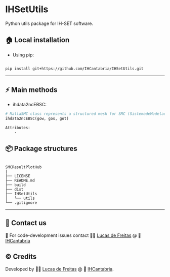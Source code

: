 
# IHSetUtils
Python utils package for IH-SET software.

## :house: Local installation
* Using pip:
```bash

pip install git+https://github.com/IHCantabria/IHSetUtils.git

```

---
## :zap: Main methods

* ihdata2ncEBSC:
```python
# MallaSMC class represents a structured mesh for SMC (SistemadeModelado Costero) simulations.
ihdata2ncEBSC(gow, gos, got)
```
```
Attributes:
    - 
```

## :package: Package structures
````

SMCResultPlotHub
|
├── LICENSE
├── README.md
├── build
├── dist
├── IHSetUtils
│   └── utils
└── .gitignore

````

---

## :incoming_envelope: Contact us
:snake: For code-development issues contact :man_technologist: [Lucas de Freitas](https://github.com/defreitasL) @ :office: [IHCantabria](https://github.com/IHCantabria)

## :copyright: Credits
Developed by :man_technologist: [Lucas de Freitas](https://github.com/defreitasL) @ :office: [IHCantabria](https://github.com/IHCantabria).
